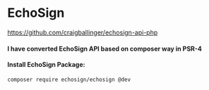 # EchoSign

https://github.com/craigballinger/echosign-api-php

#### I have converted EchoSign API based on composer way in PSR-4

#### Install EchoSign Package:
````
composer require echosign/echosign @dev
````
